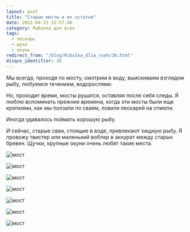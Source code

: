 ```yaml
---
layout: post
title: "Старые мосты и их остатки"
date: 2012-04-21 12:57:48
category: Рыбалка для всех
tags:
  - пескарь
  - щука
  - окунь
redirect_from: "/blog/Ribalka_dlia_vseh/36.html"
disqus_identifier: 36
---
```

Мы всегда, проходя по мосту, смотрим в воду, выискиваем взглядом рыбу,
любуемся течением, водорослями.

Но, проходит время, мосты рушатся, оставляя после себя следы. Я люблю
вспоминать прежние времена, когда эти мосты были еще крепкими, как мы
ползали по сваям, ловили пескарей на отмели.

Иногда удавалось поймать хорошую рыбу.

И сейчас, старые сваи, стоящие в воде, привлекают хищную рыбу. Я провожу
твистер или маленький воблер в аккурат между старых бревен. Щучки,
крупные окуни очень любят такие места.

![мост](http://fishingguru.ru/uploads/images/00/00/01/2012/04/21/f731b90754.jpg)

![мост](http://fishingguru.ru/uploads/images/00/00/01/2012/04/21/a5d5aa59c2.jpg)

![мост](http://fishingguru.ru/uploads/images/00/00/01/2012/04/21/9c4a1da44c.jpg)

![мост](http://fishingguru.ru/uploads/images/00/00/01/2012/04/21/a7ca9c07ab.jpg)

![мост](http://fishingguru.ru/uploads/images/00/00/01/2012/04/21/ae98ddf56d.jpg)

![мост](http://fishingguru.ru/uploads/images/00/00/01/2012/04/21/e867051e10.jpg)

![мост](http://fishingguru.ru/uploads/images/00/00/01/2012/04/21/d9dee0d27a.jpg)
